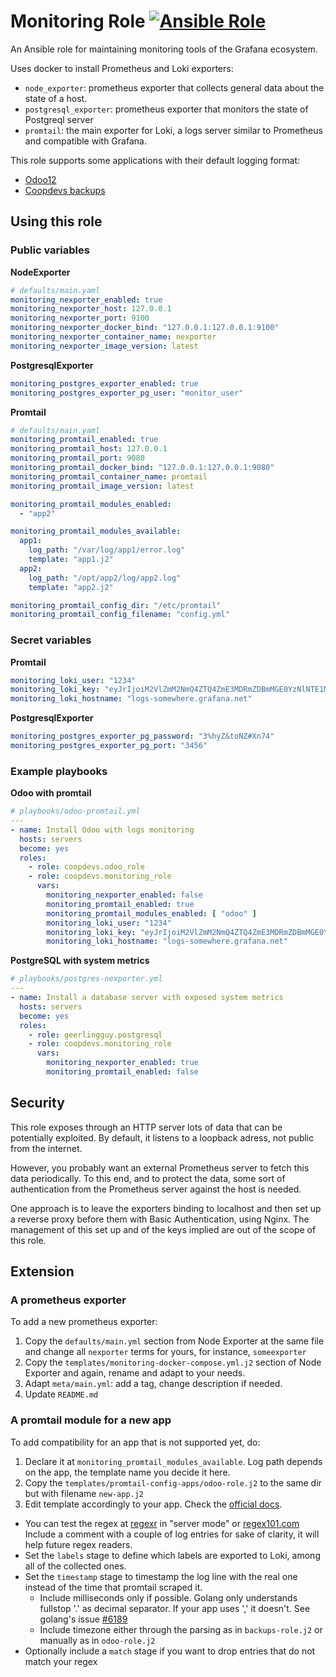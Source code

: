 # Monitoring Role [![Ansible Role](https://img.shields.io/ansible/role/44192)](https://galaxy.ansible.com/coopdevs/monitoring_role)

An Ansible role for maintaining monitoring tools of the Grafana ecosystem.

Uses docker to install Prometheus and Loki exporters:
* `node_exporter`: prometheus exporter that collects general data about the state of a host.
* `postgresql_exporter`: prometheus exporter that monitors the state of Postgreql server
* `promtail`: the main exporter for Loki, a logs server similar to Prometheus and compatible with Grafana.

This role supports some applications with their default logging format:
* [Odoo12](https://github.com/coopdevs/odoo-role)
* [Coopdevs backups](https://github.com/coopdevs/backups-role/)

## Using this role

### Public variables

**NodeExporter**
```yaml
# defaults/main.yaml
monitoring_nexporter_enabled: true
monitoring_nexporter_host: 127.0.0.1
monitoring_nexporter_port: 9100
monitoring_nexporter_docker_bind: "127.0.0.1:127.0.0.1:9100"
monitoring_nexporter_container_name: nexporter
monitoring_nexporter_image_version: latest
```

**PostgresqlExporter**
```yaml
monitoring_postgres_exporter_enabled: true
monitoring_postgres_exporter_pg_user: "monitor_user"
```

**Promtail**
```yaml
# defaults/main.yaml
monitoring_promtail_enabled: true
monitoring_promtail_host: 127.0.0.1
monitoring_promtail_port: 9080
monitoring_promtail_docker_bind: "127.0.0.1:127.0.0.1:9080"
monitoring_promtail_container_name: promtail
monitoring_promtail_image_version: latest

monitoring_promtail_modules_enabled:
  - "app2"

monitoring_promtail_modules_available:
  app1:
    log_path: "/var/log/app1/error.log"
    template: "app1.j2"
  app2:
    log_path: "/opt/app2/log/app2.log"
    template: "app2.j2"

monitoring_promtail_config_dir: "/etc/promtail"
monitoring_promtail_config_filename: "config.yml"
```

### Secret variables

**Promtail**
```yaml
monitoring_loki_user: "1234"
monitoring_loki_key: "eyJrIjoiM2VlZmM2NmQ4ZTQ4ZmE3MDRmZDBmMGE0YzNlNTE1MzRjZDdjNDY0N2YiLCJuIjoieW91ciBncmFmYW5hIGNsb3VkIGtleSIsImlkIjoxMjM0NTZ9"
monitoring_loki_hostname: "logs-somewhere.grafana.net"
```

**PostgresqlExporter**
```yaml
monitoring_postgres_exporter_pg_password: "3%hyZ&toNZ#Xn74"
monitoring_postgres_exporter_pg_port: "3456"
```
### Example playbooks

**Odoo with promtail**
```yaml
# playbooks/odoo-promtail.yml
---
- name: Install Odoo with logs monitoring
  hosts: servers
  become: yes
  roles:
    - role: coopdevs.odoo_role
    - role: coopdevs.monitoring_role
      vars:
        monitoring_nexporter_enabled: false
        monitoring_promtail_enabled: true
        monitoring_promtail_modules_enabled: [ "odoo" ]
        monitoring_loki_user: "1234"
        monitoring_loki_key: "eyJrIjoiM2VlZmM2NmQ4ZTQ4ZmE3MDRmZDBmMGE0YzNlNTE1MzRjZDdjNDY0N2YiLCJuIjoieW91ciBncmFmYW5hIGNsb3VkIGtleSIsImlkIjoxMjM0NTZ9"
        monitoring_loki_hostname: "logs-somewhere.grafana.net"
```

**PostgreSQL with system metrics**
```yaml
# playbooks/postgres-nexporter.yml
---
- name: Install a database server with exposed system metrics
  hosts: servers
  become: yes
  roles:
    - role: geerlingguy.postgresql
    - role: coopdevs.monitoring_role
      vars:
        monitoring_nexporter_enabled: true
        monitoring_promtail_enabled: false
```

## Security

This role exposes through an HTTP server lots of data that can be potentially exploited. By default, it listens to a loopback adress, not public from the internet.

However, you probably want an external Prometheus server to fetch this data periodically. To this end, and to protect the data, some sort of authentication from the Prometheus server against the host is needed.

One approach is to leave the exporters binding to localhost and then set up a reverse proxy before them with Basic Authentication, using Nginx. The management of this set up and of the keys implied are out of the scope of this role.

## Extension

### A prometheus exporter

To add a new prometheus exporter:
1. Copy the `defaults/main.yml` section from Node Exporter at the same file and change all `nexporter` terms for yours, for instance, `someexporter`
2. Copy the `templates/monitoring-docker-compose.yml.j2` section of Node Exporter and again, rename and adapt to your needs.
3. Adapt `meta/main.yml`: add a tag, change description if needed.
4. Update `README.md`

### A promtail module for a new app

To add compatibility for an app that is not supported yet, do:
1. Declare it at `monitoring_promtail_modules_available`. Log path depends on the app, the template name you decide it here.
2. Copy the `templates/promtail-config-apps/odoo-role.j2` to the same dir but with filename `new-app.j2`
3. Edit template accordingly to your app. Check the [official docs](https://github.com/grafana/loki/tree/master/docs/clients/promtail).
  * You can test the regex at [regexr](https://regexr.com/) in "server mode" or [regex101.com](https://regex101.com)
    Include a comment with a couple of log entries for sake of clarity, it will help future regex readers.
  * Set the `labels` stage to define which labels are exported to Loki, among all of the collected ones.
  * Set the `timestamp` stage to timestamp the log line with the real one instead of the time that promtail scraped it.
      * Include milliseconds only if possible. Golang only understands fullstop '.' as decimal separator. If your app uses ',' it doesn't.
        See golang's issue [#6189](https://github.com/golang/go/issues/6189)
      * Include timezone either through the parsing as in `backups-role.j2` or manually as in `odoo-role.j2`
  * Optionally include a `match` stage if you want to drop entries that do not match your regex
